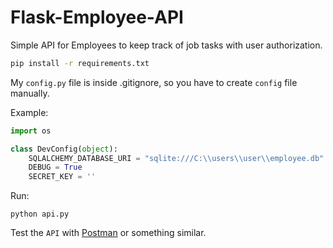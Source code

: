 # Flask-Employee-API

Simple API for Employees to keep track of job tasks with user authorization.

```sh
pip install -r requirements.txt
```

My `config.py` file is inside .gitignore, so you have to create `config` file manually.

Example:

```python
import os

class DevConfig(object):
    SQLALCHEMY_DATABASE_URI = "sqlite:///C:\\users\\user\\employee.db"
    DEBUG = True
    SECRET_KEY = ''
```

Run:

```
python api.py
```

Test the `API` with [Postman](https://www.getpostman.com/) or something similar.
